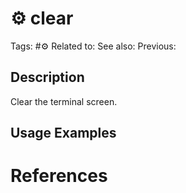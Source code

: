 # ⚙️ clear

Tags: #⚙️
Related to:
See also:
Previous:

## Description

Clear the terminal screen.

## Usage Examples

### 

# References